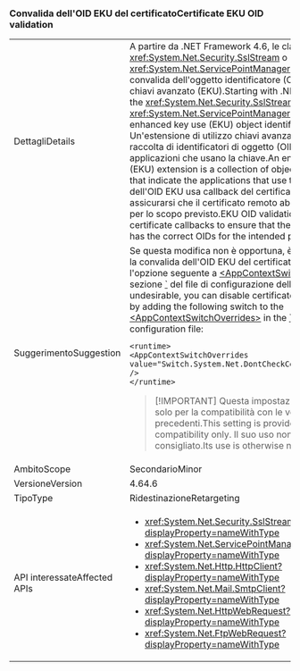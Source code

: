 ### <a name="certificate-eku-oid-validation"></a><span data-ttu-id="518fd-101">Convalida dell'OID EKU del certificato</span><span class="sxs-lookup"><span data-stu-id="518fd-101">Certificate EKU OID validation</span></span>

|   |   |
|---|---|
|<span data-ttu-id="518fd-102">Dettagli</span><span class="sxs-lookup"><span data-stu-id="518fd-102">Details</span></span>|<span data-ttu-id="518fd-103">A partire da .NET Framework 4.6, le classi <xref:System.Net.Security.SslStream> o <xref:System.Net.ServicePointManager> eseguono la convalida dell'oggetto identificatore (OID) dell'utilizzo chiavi avanzato (EKU).</span><span class="sxs-lookup"><span data-stu-id="518fd-103">Starting with .NET Framework 4.6, the <xref:System.Net.Security.SslStream> or <xref:System.Net.ServicePointManager> classes perform enhanced key use (EKU) object identifier (OID) validation.</span></span> <span data-ttu-id="518fd-104">Un'estensione di utilizzo chiavi avanzato (EKU) è una raccolta di identificatori di oggetto (OID) che indica le applicazioni che usano la chiave.</span><span class="sxs-lookup"><span data-stu-id="518fd-104">An enhanced key usage (EKU) extension is a collection of object identifiers (OIDs) that indicate the applications that use the key.</span></span> <span data-ttu-id="518fd-105">La convalida dell'OID EKU usa callback del certificato remoto per assicurarsi che il certificato remoto abbia gli OID corretti per lo scopo previsto.</span><span class="sxs-lookup"><span data-stu-id="518fd-105">EKU OID validation uses remote certificate callbacks to ensure that the remote certificate has the correct OIDs for the intended purpose.</span></span>|
|<span data-ttu-id="518fd-106">Suggerimento</span><span class="sxs-lookup"><span data-stu-id="518fd-106">Suggestion</span></span>|<span data-ttu-id="518fd-107">Se questa modifica non è opportuna, è possibile disabilitare la convalida dell'OID EKU del certificato aggiungendo l'opzione seguente a [\<AppContextSwitchOverrides>](~/docs/framework/configure-apps/file-schema/runtime/appcontextswitchoverrides-element.md) nella sezione [\`](~/docs/framework/configure-apps/file-schema/runtime/runtime-element.md) del file di configurazione dell'app:</span><span class="sxs-lookup"><span data-stu-id="518fd-107">If this change is undesirable, you can disable certificate EKU OID validation by adding the following switch to the [\<AppContextSwitchOverrides>](~/docs/framework/configure-apps/file-schema/runtime/appcontextswitchoverrides-element.md) in the [\`](~/docs/framework/configure-apps/file-schema/runtime/runtime-element.md) of your app configuration file:</span></span><pre><code class="language-xml">&lt;runtime&gt;&#13;&#10;&lt;AppContextSwitchOverrides&#13;&#10;value=&quot;Switch.System.Net.DontCheckCertificateEKUs=true&quot; /&gt;&#13;&#10;&lt;/runtime&gt;&#13;&#10;</code></pre> <blockquote> [!IMPORTANT] <span data-ttu-id="518fd-108">Questa impostazione è disponibile solo per la compatibilità con le versioni precedenti.</span><span class="sxs-lookup"><span data-stu-id="518fd-108">This setting is provided for backward compatibility only.</span></span> <span data-ttu-id="518fd-109">Il suo uso non è altrimenti consigliato.</span><span class="sxs-lookup"><span data-stu-id="518fd-109">Its use is otherwise not recommended.</span></span></blockquote> |
|<span data-ttu-id="518fd-110">Ambito</span><span class="sxs-lookup"><span data-stu-id="518fd-110">Scope</span></span>|<span data-ttu-id="518fd-111">Secondario</span><span class="sxs-lookup"><span data-stu-id="518fd-111">Minor</span></span>|
|<span data-ttu-id="518fd-112">Versione</span><span class="sxs-lookup"><span data-stu-id="518fd-112">Version</span></span>|<span data-ttu-id="518fd-113">4.6</span><span class="sxs-lookup"><span data-stu-id="518fd-113">4.6</span></span>|
|<span data-ttu-id="518fd-114">Tipo</span><span class="sxs-lookup"><span data-stu-id="518fd-114">Type</span></span>|<span data-ttu-id="518fd-115">Ridestinazione</span><span class="sxs-lookup"><span data-stu-id="518fd-115">Retargeting</span></span>|
|<span data-ttu-id="518fd-116">API interessate</span><span class="sxs-lookup"><span data-stu-id="518fd-116">Affected APIs</span></span>|<ul><li><xref:System.Net.Security.SslStream?displayProperty=nameWithType></li><li><xref:System.Net.ServicePointManager?displayProperty=nameWithType></li><li><xref:System.Net.Http.HttpClient?displayProperty=nameWithType></li><li><xref:System.Net.Mail.SmtpClient?displayProperty=nameWithType></li><li><xref:System.Net.HttpWebRequest?displayProperty=nameWithType></li><li><xref:System.Net.FtpWebRequest?displayProperty=nameWithType></li></ul>|


